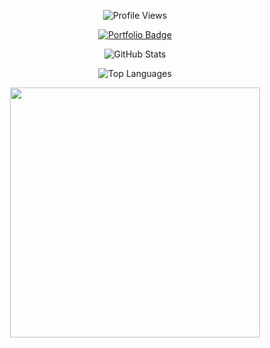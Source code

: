 <p align="center">
  <!-- Profile views badge -->
  <img src="https://komarev.com/ghpvc/?username=KCprsnlcc&label=Profile%20Views&color=4f7b3d&labelColor=0e2326&style=for-the-badge" alt="Profile Views" /> 
  <br/>
</p>

<p align="center">
  <!-- Portfolio badge -->
  <a href="https://kc-portfolio-liart.vercel.app/" target="_blank">
    <img src="https://img.shields.io/badge/Visit%20My%20Portfolio-ffffff?style=for-the-badge&logo=vercel&logoColor=white&labelColor=0e2326&color=4f7b3d" alt="Portfolio Badge"/>
  </a>
</p>

<p align="center">
  <img src="https://github-readme-stats.vercel.app/api?username=KCprsnlcc&show_icons=true&theme=radical&title_color=88c57f&icon_color=689e4b&bg_color=0e2326&hide_border=true" alt="GitHub Stats" />
</p>

<p align="center">
  <img src="https://github-readme-stats.vercel.app/api/top-langs/?username=KCprsnlcc&theme=radical&title_color=88c57f&bg_color=0e2326&hide_border=true" alt="Top Languages" />
</p>

<p align="center">
  <img width="400" src="https://github-readme-streak-stats.herokuapp.com/?user=KCprsnlcc&hide_border=true&show_icons=true&currStreakNum=88c57f&sideNums=689e4b&border=4f7b3d&currStreakLabel=dfffd6&background=0e2326&sideLabels=dfffd6&dates=88c57f" />
</p>
